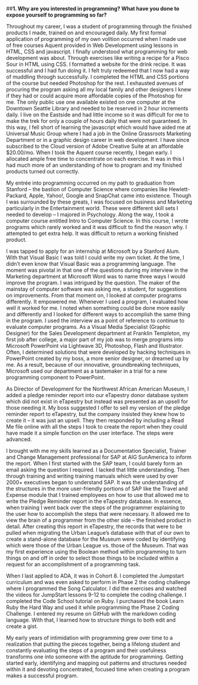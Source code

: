 ##**1. Why are you interested in programming? What have you done to expose yourself to programming so far?**

Throughout my career, I was a student of programming through the finished products I made, trained on and encouraged daily. My first formal application of programming of my own volition occurred when I made use of free courses Aquent provided in Web Development using lessons in HTML, CSS and javascript.  I finally understood what programming for web development was about.  Through exercises like writing a recipe for a Pisco Sour in HTML using CSS.  I formatted a website for the drink recipe.  It was successful and I had fun doing it.  I felt truly redeemed that I now had a way of muddling through successfully.  I completed the HTML and CSS portions of the course but needed Photoshop for the rest.  I exhausted avenues of procuring the program asking all my local family and other designers I knew if they had or could acquire more affordable copies of the Photoshop for me.  The only public use one available existed on one computer at the Downtown Seattle Library and needed to be reserved in 2 hour increments daily.  I live on the Eastside and had little income so it was difficult for me to make the trek for only a couple of hours daily that were not guaranteed.  In this way, I fell short of learning the javascript which would have aided me at Universal Music Group where I had a job in the Online Grassroots Marketing Department or in a graphic design career in web development.  I have since subscribed to the Cloud version of Adobe Creative Suite at an affordable $20.00/mo.  When I took the Aquent course recently, I began early.  I allocated ample free time to concentrate on each exercise.  It was in this I had much more of an understanding of how to program and my finished products turned out correctly.

My entrée into programming occurred on my path to graduation from Stanford – the bastion of Computer Science where companies like Hewlett-Packard, Apple, Yahoo!, Google and SnapChat came into existence.  Though I was surrounded by these greats, I was focused on business and Marketing particularly in the Entertainment world.  These were different skill sets I needed to develop – I majored in Psychology.  Along the way, I took a computer course entitled Intro to Computer Science.  In this course, I wrote programs which rarely worked and it was difficult to find the reason why.   I attempted to get extra help.  It was difficult to return a working finished product.

I was tapped to apply for an internship at Microsoft by a Stanford Alum.  With that Visual Basic I was told I could write my own ticket.  At the time, I didn’t even know that Visual Basic was a programming language.  The moment was pivotal in that one of the questions during my interview in the Marketing department at Microsoft Word was to name three ways I would improve the program.  I was intrigued by the question.  The maker of the mainstay of computer software was asking me, a student, for suggestions on improvements.  From that moment on, I looked at computer programs differently.  It empowered me.  Whenever I used a program, I evaluated how well it worked for me.  I noted when something could be done more easily and differently and I looked for different ways to accomplish the same thing in the program.   I used the interview as a point of reference to continue to evaluate computer programs.  As a Visual Media Specialist (Graphic Designer) for the Sales Development department at Franklin Templeton, my first job after college, a major part of my job was to merge programs into Microsoft PowerPoint via Lightwave 3D, Photoshop, Flash and Illustrator.  Often, I determined solutions that were developed by hacking techniques in PowerPoint created by my boss, a more senior designer, or dreamed up by me.  As a result, because of our innovative, groundbreaking techniques, Microsoft used our department as a tastemaker in a trial for a new programming component to PowerPoint.

As Director of Development for the Northwest African American Museum, I added a pledge reminder report into our eTapestry donor database system which did not exist in eTapestry but instead was presented as an upsell for those needing it.  My boss suggested I offer to sell my version of the pledge reminder report to eTapestry, but the company insisted they knew how to create it – it was just an upsell.  They then responded by including a Read Me file online with all the steps I took to create the report when they could have made it a simple function on the user interface.  The steps were advanced.

I brought with me my skills learned as a Documentation Specialist, Trainer and Change Management professional for SAP at AIG SunAmerica to inform the report.  When I first started with the SAP team, I could barely form an email asking the question I required.  I lacked that little understanding.  Then through training and writing training manuals which were used by over 2000+ executives began to understand SAP.  It was the understanding of the structures in the more user-friendly portions of SAP like the Travel and Expense module that I trained employees on how to use that allowed me to write the Pledge Reminder report in the eTapestry database.  In essence, when training I went back over the steps of the programmer explaining to the user how to accomplish the steps that were necessary.  It allowed me to view the brain of a programmer from the other side – the finished product in detail.  After creating this report in eTapestry, the records that were to be pulled when migrating the Urban League’s database with that of our own to create a stand-alone database for the Museum were coded by identifying which were those of the Urban League vs. those of the Museum.   That was my first experience using the Boolean method within programming to turn things on and off in order to select those things to be included within a request for an accomplishment of a programming task.

When I last applied to ADA, it was in Cohort 8.  I completed the Jumpstart curriculum and was even asked to perform in Phase 2 the coding challenge where I programmed the Song Calculator.  I did the exercises and watched the videos for JumpStart lessons 9-12 to complete the coding challenge. I completed the Code School tutorial on Ruby.   I purchased the book Learn Ruby the Hard Way and used it while programming the Phase 2 Coding Challenge.  I entered my resume on GitHub with the markdown coding language.  With that, I learned how to structure things to both edit and create a gist.

My early years of intimidation with programming grew over time to a realization that putting the pieces together, being a lifelong student and constantly evaluating the steps of a program and their usefulness transforms one into someone with the aptitude for programming.   Getting started early, identifying and mapping out patterns and structures needed within it and devoting concentrated, focused time when creating a program makes a successful program. 
